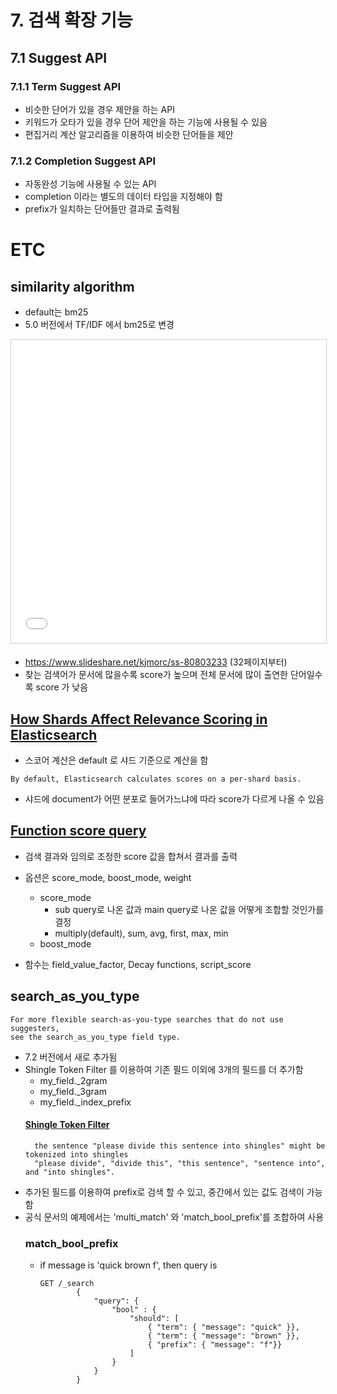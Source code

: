 # 7. 검색 확장 기능
## 7.1 Suggest API
### 7.1.1 Term Suggest API
- 비슷한 단어가 있을 경우 제안을 하는 API
- 키워드가 오타가 있을 경우 단어 제안을 하는 기능에 사용될 수 있음
- 편집거리 계산 알고리즘을 이용하여 비슷한 단어들을 제안

### 7.1.2 Completion Suggest API
- 자동완성 기능에 사용될 수 있는 API
- completion 이라는 별도의 데이터 타입을 지정해야 함
- prefix가 일치하는 단어들만 결과로 출력됨

# ETC
## similarity algorithm
- default는 bm25
- 5.0 버전에서 TF/IDF 에서 bm25로 변경

<iframe src="//www.slideshare.net/slideshow/embed_code/key/VGU2wk2gXqzRC?startSlide=32" width="595" height="485" frameborder="0" marginwidth="0" marginheight="0" scrolling="no" style="border:1px solid #CCC; border-width:1px; margin-bottom:5px; max-width: 100%;" allowfullscreen> </iframe>
 
- https://www.slideshare.net/kjmorc/ss-80803233 (32페이지부터)
- 찾는 검색어가 문서에 많을수록 score가 높으며 전체 문서에 많이 출연한 단어일수록 score 가 낮음

## [How Shards Affect Relevance Scoring in Elasticsearch](https://www.elastic.co/blog/practical-bm25-part-1-how-shards-affect-relevance-scoring-in-elasticsearch)
- 스코어 계산은 default 로 샤드 기준으로 계산을 함
```
By default, Elasticsearch calculates scores on a per-shard basis.
```
- 샤드에 document가 어떤 분포로 들어가느냐에 따라 score가 다르게 나올 수 있음

## [Function score query](https://www.elastic.co/guide/en/elasticsearch/reference/current/query-dsl-function-score-query.html)
- 검색 결과와 임의로 조정한 score 값을 합쳐서 결과를 출력
- 옵션은 score_mode, boost_mode, weight
    - score_mode
        - sub query로 나온 값과 main query로 나온 값을 어떻게 조합할 것인가를 결정
        - multiply(default), sum, avg, first, max, min
    - boost_mode
        
- 함수는 field_value_factor, Decay functions, script_score
    

## search_as_you_type
```
For more flexible search-as-you-type searches that do not use suggesters, 
see the search_as_you_type field type.
```
- 7.2 버전에서 새로 추가됨
- Shingle Token Filter 를 이용하여 기존 필드 이외에 3개의 필드를 더 추가함
    - my_field._2gram
    - my_field._3gram
    - my_field._index_prefix
    #### [Shingle Token Filter](https://www.elastic.co/guide/en/elasticsearch/reference/current/analysis-shingle-tokenfilter.html)
        the sentence "please divide this sentence into shingles" might be tokenized into shingles 
        "please divide", "divide this", "this sentence", "sentence into", and "into shingles".  
- 추가된 필드를 이용하여 prefix로 검색 할 수 있고, 중간에서 있는 값도 검색이 가능함
- 공식 문서의 예제에서는 'multi_match' 와 'match_bool_prefix'를 조합하여 사용
    ### match_bool_prefix
    - if message is 'quick brown f', then query is        
        ```
        GET /_search
                {
                    "query": {
                        "bool" : {
                            "should": [
                                { "term": { "message": "quick" }},
                                { "term": { "message": "brown" }},
                                { "prefix": { "message": "f"}}
                            ]
                        }
                    }
                }
        ```
        
